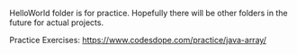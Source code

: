 HelloWorld folder is for practice. Hopefully there will be other folders in the future for actual projects.

Practice Exercises: https://www.codesdope.com/practice/java-array/

